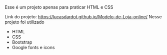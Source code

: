 Esse é um projeto apenas para praticar HTML e CSS 

Link do projeto: https://lucasdardot.github.io/Modelo-de-Loja-online/
Nesse projeto foi utilizado
- HTML
- CSS
- Bootstrap
- Google fonts e icons
